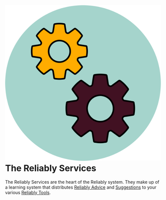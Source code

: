 # <img src="/static/images/icon-reliably-services.svg" alt="" role="decoration" />The Reliably Services

The Reliably Services are the heart of the Reliably system. They make up of a learning system that distributes [Reliably Advice][advice] and [Suggestions][suggestions] to your various [Reliably Tools][tools].

[advice]: ../advice
[suggestions]: ../suggestions
[tools]: ../../tools/
